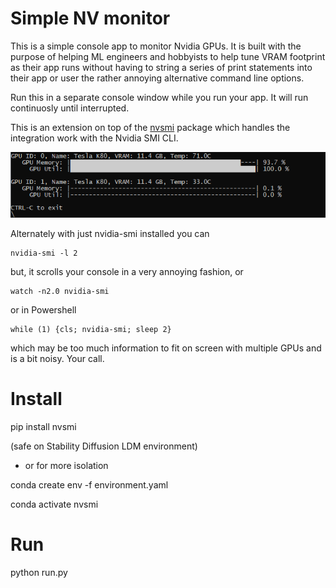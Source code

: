 # Simple NV monitor

This is a simple console app to monitor Nvidia GPUs.  It is built with the purpose of helping ML engineers and hobbyists to help tune VRAM footprint as their app runs without having to string a series of print statements into their app or user the rather annoying alternative command line options.

Run this in a separate console window while you run your app.  It will run continuosly until interrupted.

This is an extension on top of the [nvsmi](https://github.com/pmav99/nvsmi) package which handles the integration work with the Nvidia SMI CLI.

![](preview.png)

Alternately with just nvidia-smi installed you can

    nvidia-smi -l 2

but, it scrolls your console in a very annoying fashion, or

    watch -n2.0 nvidia-smi

or in Powershell
    
    while (1) {cls; nvidia-smi; sleep 2}

which may be too much information to fit on screen with multiple GPUs and is a bit noisy.  Your call.

# Install
pip install nvsmi

(safe on Stability Diffusion LDM environment)

* or for more isolation

conda create env -f environment.yaml

conda activate nvsmi

# Run

python run.py
